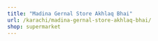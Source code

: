```yaml
---
title: "Madina Gernal Store Akhlaq Bhai"
url: /karachi/madina-gernal-store-akhlaq-bhai/
shop: supermarket
---
```

